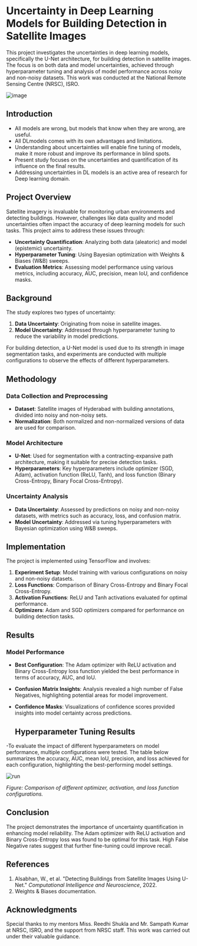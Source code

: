 
# Uncertainty in Deep Learning Models for Building Detection in Satellite Images

This project investigates the uncertainties in deep learning models, specifically the U-Net architecture, for building detection in satellite images. The focus is on both data and model uncertainties, achieved through hyperparameter tuning and analysis of model performance across noisy and non-noisy datasets. This work was conducted at the National Remote Sensing Centre (NRSC), ISRO.

![image](https://github.com/user-attachments/assets/bfed289b-ba1c-40f8-a95c-f04ed1c60f8f)

## Introduction
- All models are wrong, but models that know when they are   wrong, are useful.
- All DLmodels comes with its own advantages and limitations.
- Understanding about uncertainties will enable fine tuning of
  models, make it more robust and improve its performance in   blind spots.
- Present study focuses on the uncertainties and quantification  of its influence on the final results.
- Addressing uncertainties in DL models is an active area of research for Deep learning domain.

## Project Overview

Satellite imagery is invaluable for monitoring urban environments and detecting buildings. However, challenges like data quality and model uncertainties often impact the accuracy of deep learning models for such tasks. This project aims to address these issues through:

- **Uncertainty Quantification**: Analyzing both data (aleatoric) and model (epistemic) uncertainty.
- **Hyperparameter Tuning**: Using Bayesian optimization with Weights & Biases (W&B) sweeps.
- **Evaluation Metrics**: Assessing model performance using various metrics, including accuracy, AUC, precision, mean IoU, and confidence masks.

## Background

The study explores two types of uncertainty:
1. **Data Uncertainty**: Originating from noise in satellite images.
2. **Model Uncertainty**: Addressed through hyperparameter tuning to reduce the variability in model predictions.

For building detection, a U-Net model is used due to its strength in image segmentation tasks, and experiments are conducted with multiple configurations to observe the effects of different hyperparameters.

## Methodology

### Data Collection and Preprocessing
- **Dataset**: Satellite images of Hyderabad with building annotations, divided into noisy and non-noisy sets.
- **Normalization**: Both normalized and non-normalized versions of data are used for comparison.

### Model Architecture
- **U-Net**: Used for segmentation with a contracting-expansive path architecture, making it suitable for precise detection tasks.
- **Hyperparameters**: Key hyperparameters include optimizer (SGD, Adam), activation function (ReLU, Tanh), and loss function (Binary Cross-Entropy, Binary Focal Cross-Entropy).

### Uncertainty Analysis
- **Data Uncertainty**: Assessed by predictions on noisy and non-noisy datasets, with metrics such as accuracy, loss, and confusion matrix.
- **Model Uncertainty**: Addressed via tuning hyperparameters with Bayesian optimization using W&B sweeps.

## Implementation

The project is implemented using TensorFlow and involves:
1. **Experiment Setup**: Model training with various configurations on noisy and non-noisy datasets.
2. **Loss Functions**: Comparison of Binary Cross-Entropy and Binary Focal Cross-Entropy.
3. **Activation Functions**: ReLU and Tanh activations evaluated for optimal performance.
4. **Optimizers**: Adam and SGD optimizers compared for performance on building detection tasks.

## Results

### Model Performance
- **Best Configuration**: The Adam optimizer with ReLU activation and Binary Cross-Entropy loss function yielded the best performance in terms of accuracy, AUC, and IoU.
- **Confusion Matrix Insights**: Analysis revealed a high number of False Negatives, highlighting potential areas for model improvement.
- **Confidence Masks**: Visualizations of confidence scores provided insights into model certainty across predictions.

  ## Hyperparameter Tuning Results

-To evaluate the impact of different hyperparameters on model performance, multiple configurations were tested. The table below summarizes the accuracy, AUC, mean IoU, precision, and loss achieved for each configuration, highlighting the best-performing model settings.

![run](https://github.com/user-attachments/assets/9c72fbc9-2737-4975-bb5e-5de2fa9af10e)

*Figure: Comparison of different optimizer, activation, and loss function configurations.*


## Conclusion

The project demonstrates the importance of uncertainty quantification in enhancing model reliability. The Adam optimizer with ReLU activation and Binary Cross-Entropy loss was found to be optimal for this task. High False Negative rates suggest that further fine-tuning could improve recall.

## References

1. Alsabhan, W., et al. "Detecting Buildings from Satellite Images Using U-Net." *Computational Intelligence and Neuroscience*, 2022.
2. Weights & Biases documentation.

## Acknowledgments

Special thanks to my mentors Miss. Reedhi Shukla and Mr. Sampath Kumar at NRSC, ISRO, and the support from NRSC staff. This work was carried out under their valuable guidance.

